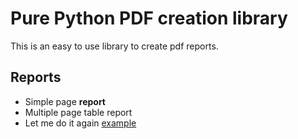Pure Python PDF creation library
================================
This is an easy to use library to create pdf reports.

Reports
-------
- Simple page **report**
- Multiple page table report
- Let me do it again [example](http://www.in.gr)
